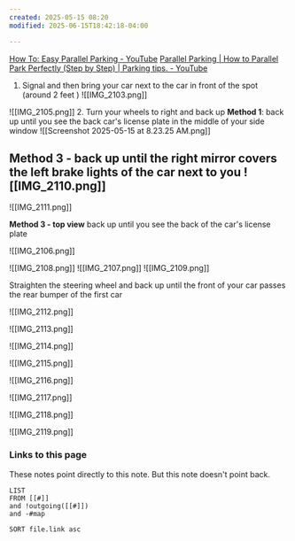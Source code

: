 ```yaml
---
created: 2025-05-15 08:20
modified: 2025-06-15T18:42:18-04:00

---
```

[How To: Easy Parallel Parking - YouTube](https://www.youtube.com/watch?v=pB_iFY2jIdI)
[Parallel Parking | How to Parallel Park Perfectly (Step by Step) | Parking tips. - YouTube](https://www.youtube.com/watch?v=FjEmxM2PMv8)
1. Signal and then bring your car next to the car in front of the spot (around 2 feet )
![[IMG_2103.png]]

![[IMG_2105.png]]
2. Turn your wheels to right and back up
	**Method 1**: back up until you see the back car's license plate  in the middle of your side window
![[Screenshot 2025-05-15 at 8.23.25 AM.png]]


**Method 3**
	- back up until the right mirror covers the left brake lights of the car next to you
![[IMG_2110.png]]
-
![[IMG_2111.png]]


**Method 3 - top view** back up until you see the back of the car's license plate

![[IMG_2106.png]]

![[IMG_2108.png]]
![[IMG_2107.png]]
![[IMG_2109.png]]

Straighten the steering wheel and back up until the front of your car passes the rear bumper of the first car

![[IMG_2112.png]]

![[IMG_2113.png]]

![[IMG_2114.png]]

![[IMG_2115.png]]

![[IMG_2116.png]]

![[IMG_2117.png]]

![[IMG_2118.png]]

![[IMG_2119.png]]


### Links to this page
These notes point directly to this note. But this note doesn't point back.
```dataview
LIST
FROM [[#]]
and !outgoing([[#]])
and -#map

SORT file.link asc
```
